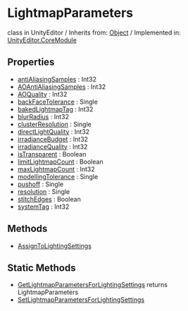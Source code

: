 # LightmapParameters
class in UnityEditor
 / Inherits from: <a href="https://docs.unity3d.com/6000.0/Documentation/ScriptReference/Object.html">Object</a> / Implemented in: <a href="https://docs.unity3d.com/6000.0/Documentation/ScriptReference/UnityEditor.CoreModule.html">UnityEditor.CoreModule</a>

## Properties
- <a href="https://docs.unity3d.com/6000.0/Documentation/ScriptReference/LightmapParameters-antiAliasingSamples.html">antiAliasingSamples</a> : Int32
- <a href="https://docs.unity3d.com/6000.0/Documentation/ScriptReference/LightmapParameters-AOAntiAliasingSamples.html">AOAntiAliasingSamples</a> : Int32
- <a href="https://docs.unity3d.com/6000.0/Documentation/ScriptReference/LightmapParameters-AOQuality.html">AOQuality</a> : Int32
- <a href="https://docs.unity3d.com/6000.0/Documentation/ScriptReference/LightmapParameters-backFaceTolerance.html">backFaceTolerance</a> : Single
- <a href="https://docs.unity3d.com/6000.0/Documentation/ScriptReference/LightmapParameters-bakedLightmapTag.html">bakedLightmapTag</a> : Int32
- <a href="https://docs.unity3d.com/6000.0/Documentation/ScriptReference/LightmapParameters-blurRadius.html">blurRadius</a> : Int32
- <a href="https://docs.unity3d.com/6000.0/Documentation/ScriptReference/LightmapParameters-clusterResolution.html">clusterResolution</a> : Single
- <a href="https://docs.unity3d.com/6000.0/Documentation/ScriptReference/LightmapParameters-directLightQuality.html">directLightQuality</a> : Int32
- <a href="https://docs.unity3d.com/6000.0/Documentation/ScriptReference/LightmapParameters-irradianceBudget.html">irradianceBudget</a> : Int32
- <a href="https://docs.unity3d.com/6000.0/Documentation/ScriptReference/LightmapParameters-irradianceQuality.html">irradianceQuality</a> : Int32
- <a href="https://docs.unity3d.com/6000.0/Documentation/ScriptReference/LightmapParameters-isTransparent.html">isTransparent</a> : Boolean
- <a href="https://docs.unity3d.com/6000.0/Documentation/ScriptReference/LightmapParameters-limitLightmapCount.html">limitLightmapCount</a> : Boolean
- <a href="https://docs.unity3d.com/6000.0/Documentation/ScriptReference/LightmapParameters-maxLightmapCount.html">maxLightmapCount</a> : Int32
- <a href="https://docs.unity3d.com/6000.0/Documentation/ScriptReference/LightmapParameters-modellingTolerance.html">modellingTolerance</a> : Single
- <a href="https://docs.unity3d.com/6000.0/Documentation/ScriptReference/LightmapParameters-pushoff.html">pushoff</a> : Single
- <a href="https://docs.unity3d.com/6000.0/Documentation/ScriptReference/LightmapParameters-resolution.html">resolution</a> : Single
- <a href="https://docs.unity3d.com/6000.0/Documentation/ScriptReference/LightmapParameters-stitchEdges.html">stitchEdges</a> : Boolean
- <a href="https://docs.unity3d.com/6000.0/Documentation/ScriptReference/LightmapParameters-systemTag.html">systemTag</a> : Int32

## Methods
- <a href="https://docs.unity3d.com/6000.0/Documentation/ScriptReference/LightmapParameters.AssignToLightingSettings.html">AssignToLightingSettings</a>

## Static Methods
- <a href="https://docs.unity3d.com/6000.0/Documentation/ScriptReference/LightmapParameters.GetLightmapParametersForLightingSettings.html">GetLightmapParametersForLightingSettings</a> returns LightmapParameters
- <a href="https://docs.unity3d.com/6000.0/Documentation/ScriptReference/LightmapParameters.SetLightmapParametersForLightingSettings.html">SetLightmapParametersForLightingSettings</a>
